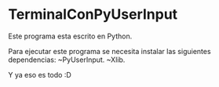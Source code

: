 # TerminalConPyUserInput

Este programa esta escrito en Python.

Para ejecutar este programa se necesita instalar las siguientes dependencias:
~PyUserInput.
~Xlib.
  
Y ya eso es todo :D
